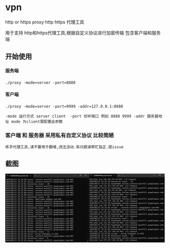 # vpn
http or https proxy
http https 代理工具 

用于支持 http和https代理工具,根据自定义协议进行加密传输
包含客户端和服务端


## 开始使用
#### 服务端
`
./proxy -mode=server -port=8888
`

#### 客户端
`
./proxy -mode=server -port=9999 -addr=127.0.0.1:8888
`


`
-mode 运行方式 server client 
-port 侦听端口 例如 8888 9999
-addr 服务器地址 mode 为client需配置此参数
`

### 客户端 和 服务器 采用私有自定义协议 比较简陋

`
练手代理工具,请不要用于翻墙,违法活动.有问题请帮忙指正.提issue
`

## 截图
![截图](./screenshot.png "截图")
